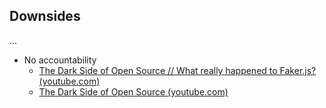 


## Downsides
...
- No accountability
	- [The Dark Side of Open Source // What really happened to Faker.js? (youtube.com)](https://www.youtube.com/watch?v=R6S-b_k-ZKY)
	- [The Dark Side of Open Source (youtube.com)](https://www.youtube.com/watch?v=Q-02fW-n4qg)